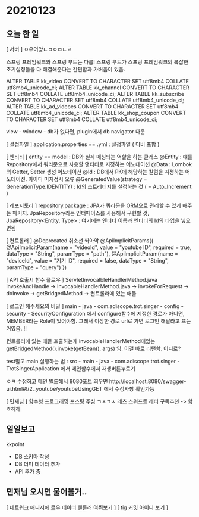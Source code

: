 # 20210123
## 오늘 한 일
[ 서버 ]
ㅇ우어앙ㄴㅁㅇㅁㄴㄹ

스프링 프레임워크와 스프링 부트는 다름!
스프링 부트가 스프링 프레임워크의 복잡한 초기설정들을 다 해결해준다는 간편함과 가벼움이 있음.

ALTER TABLE kk_video CONVERT TO CHARACTER SET utf8mb4 COLLATE utf8mb4_unicode_ci;
ALTER TABLE kk_channel CONVERT TO CHARACTER SET utf8mb4 COLLATE utf8mb4_unicode_ci;
ALTER TABLE kk_subscribe CONVERT TO CHARACTER SET utf8mb4 COLLATE utf8mb4_unicode_ci;
ALTER TABLE kk_ad_videoes CONVERT TO CHARACTER SET utf8mb4 COLLATE utf8mb4_unicode_ci;
ALTER TABLE kk_shop_coupon CONVERT TO CHARACTER SET utf8mb4 COLLATE utf8mb4_unicode_ci;

view - window - db가 없다면, plugin에서 db navigator 다운

[ 설정파일 ]
application.properties == .yml : 설정파일 ( 디비 포함 )

[ 엔티티 ]
entity == model : DB와 실제 매칭되는 역할을 하는 클래스
@Entity : 얘를 Repository에서 쿼리문으로 사용할 앤티티로 지정하는 어노테이션
@Data : Lombok의 Getter, Setter 생성 어노테이션
@Id : DB에서 PK에 해당하는 칼럼을 지정하는 어노테이션. 아이디 미지정시 오류
@GeneratedValue(strategy = GenerationType.IDENTITY) : Id의 스트레터지를 설정하는 것 ( = Auto_Increment )

[ 레포지토리 ]
repository.package : JPA가 쿼리문을 ORM으로 관리할 수 있게 해주는 패키지.
JpaRepository라는 인터페이스를 사용해서 구현할 것,
JpaRepository<Entity, Type> : 여기에는 엔티티 이름과 엔티티의 Id의 타입을 넣으면됨

[ 컨트롤러 ]
@Deprecated 취소선 쫘아악
@ApiImplicitParams({
            @ApiImplicitParam(name = "videoId", value = "youtube ID", required = true, dataType = "String", paramType = "path"),
            @ApiImplicitParam(name = "deviceId", value = "기기 ID", required = false, dataType = "String", paramType = "query")
    })

[ API 호출시 함수 플로우 ]
ServletInvocalbleHandlerMethod.java
invokeAndHandle ->
InvocableHandlerMethod.java
-> invokeForRequest -> doInvoke -> getBridgedMethod -> 컨트롤러에 있는 애들

[ 로그인 해주세요의 비밀 ]
main - java - com.adiscope.trot.singer - config - security - SecurityConfiguration
에서 configure함수에 지정한 경로가 아니면, MEMBER라는 Role이 있어야함. 그래서 이상한 경로 url로 가면 로그인 해달라고 뜨는거였음..!!



컨트롤러에 있는 애들 호출하는게 invocableHandlerMethod에있는 getBridgedMethod().invoke(getBean(), args) 임.
이걸 바로 리턴함. 어디로? 



test말고 main 실행하는 법 : src - main - java - com.adiscope.trot.singer - TrotSingerApplication 에서 메인함수에서 재생버튼누르기

ㅇㅋ 수정하고 메인 빌드해서 8080포트 띄우면 
http://localhost:8080/swagger-ui.html#!/2._youtube/youtubeUsingGET 에서 수정사항 확인가능


[ 민재님 ]
함수형 프로그래밍 포스팅 주심 ㄱㅅㄱㅅ
레츠 스위프트 레터 구독추천 -> 함 ㅎ헤헤


## 일일보고
kkpoint
- DB 스키마 작성
- DB 더미 데이터 추가
- API 추가 중

## 민재님 오시면 물어볼거..
[ 네트워크 매니저에 로우 데이터 핸들러 여쭤보기 ]
[ tig 커밋 아이디 보기 ]
